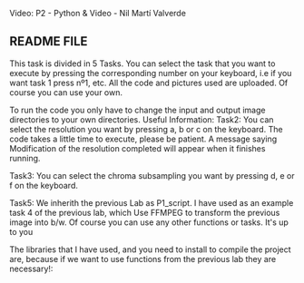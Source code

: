 
Video: P2 - Python & Video - Nil Martí Valverde

README FILE
----------------------------------------------------------------------------------------
This task is divided in 5 Tasks. You can select the task that you want to execute
by pressing the corresponding number on your keyboard, i.e if you want task 1 press nº1, etc.
All the code and pictures used are uploaded. Of course you can use your own.

To run the code you only have to change the input and output image directories to your own directories.
Useful Information:
Task2: You can select the resolution you want by pressing a, b or c on the keyboard. The code takes a little time to execute, please be patient.
A message saying Modification of the resolution completed will appear when it finishes running.

Task3: You can select the chroma subsampling you want by pressing d, e or f on the keyboard.

Task5: We inherith the previous Lab as P1_script. I have used as an example task 4 of the previous lab, which Use FFMPEG to transform the previous image
into b/w. Of course you can use any other functions or tasks. It's up to you


The libraries that I have used, and you need to install to compile the project are, because if we want to use functions from the previous lab they are necessary!:


